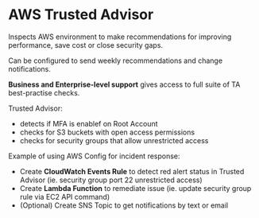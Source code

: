 # AWS Trusted Advisor

Inspects AWS environment to make recommendations for improving performance, save cost or close security gaps.

Can be configured to send weekly recommendations and change notifications. 

<strong>Business and Enterprise-level support</strong> gives access to full suite of TA best-practise checks.

Trusted Advisor:
- detects if MFA is enablef on Root Account
- checks for S3 buckets with open access permissions
- checks for security groups that allow unrestricted access


Example of using AWS Config for incident response:
- Create <strong>CloudWatch Events Rule</strong> to detect red alert status in Trusted Advisor (ie. security group port 22 unrestricted access)
- Create <strong>Lambda Function</strong> to remediate issue (ie. update security group rule via EC2 API command)
- (Optional) Create SNS Topic to get notifications by text or email